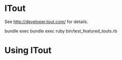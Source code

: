 # ITout

See http://developer.tout.com/ for details.

bundle exec
bundle exec ruby bin/test_featured_touts.rb

# Using ITout

